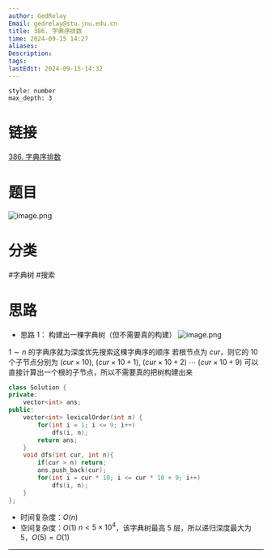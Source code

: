 ```yaml
---
author: GedRelay
Email: gedrelay@stu.jnu.edu.cn
title: 386. 字典序排数
time: 2024-09-15 14:27
aliases: 
Description: 
tags: 
lastEdit: 2024-09-15-14:32
---
```


```toc
style: number
max_depth: 3
```

# 链接
[386. 字典序排数](https://leetcode.cn/problems/lexicographical-numbers/) 

# 题目
![image.png](https://ged-pic-bed.oss-cn-guangzhou.aliyuncs.com/img/202409151427455.png)


# 分类
#字典树 #搜索 

# 思路
- 思路 1：
构建出一棵字典树（但不需要真的构建）
![image.png](https://ged-pic-bed.oss-cn-guangzhou.aliyuncs.com/img/202409151431930.png)

$1\sim n$ 的字典序就为深度优先搜索这棵字典序的顺序
若根节点为 $cur$，则它的 $10$ 个子节点分别为 $(cur \times  10)$, $(cur \times  10 + 1)$, $(cur \times  10 + 2)$ ${\cdots  }$ $(cur \times  10 + 9)$ 
可以直接计算出一个根的子节点，所以不需要真的把树构建出来


```cpp
class Solution {
private:
    vector<int> ans;
public:
    vector<int> lexicalOrder(int n) {
        for(int i = 1; i <= 9; i++)
            dfs(i, n);
        return ans;
    }
    void dfs(int cur, int n){
        if(cur > n) return;
        ans.push_back(cur);
        for(int i = cur * 10; i <= cur * 10 + 9; i++)
            dfs(i, n);
    }
};
```


- 时间复杂度：${O\left( n \right)  }$ 
- 空间复杂度：${O\left( 1 \right)  }$  ${n<5\times 10^{4}  }$，该字典树最高 ${5 }$ 层，所以递归深度最大为 ${5 }$，${O\left( 5 \right) =O\left( 1 \right)  }$ 


---

